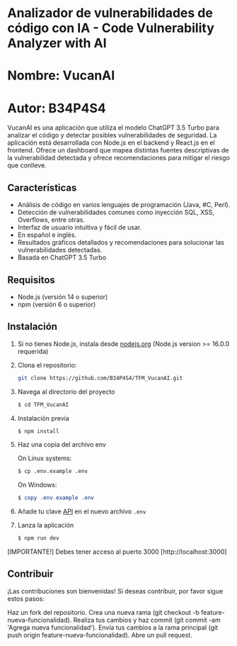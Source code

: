 # Analizador de vulnerabilidades de código con IA - Code Vulnerability Analyzer with AI  
# Nombre: VucanAI
# Autor: B34P4S4

VucanAI es una aplicación que utiliza el modelo ChatGPT 3.5 Turbo para analizar el código y detectar posibles vulnerabilidades de seguridad. La aplicación está desarrollada con Node.js en el backend y React.js en el frontend. Ofrece un dashboard que mapea distintas fuentes descriptivas de la vulnerabilidad detectada y ofrece recomendaciones para mitigar el riesgo que conlleve.

## Características

- Análisis de código en varios lenguajes de programación (Java, #C, Perl).
- Detección de vulnerabilidades comunes como inyección SQL, XSS, Overflows, entre otras.
- Interfaz de usuario intuitiva y fácil de usar.
- En español e inglés.
- Resultados gráficos detallados y recomendaciones para solucionar las vulnerabilidades detectadas.
- Basada en ChatGPT 3.5 Turbo

## Requisitos

- Node.js (versión 14 o superior)
- npm (versión 6 o superior)

## Instalación

1. Si no tienes Node.js, instala desde [nodejs.org](https://nodejs.org/en/) (Node.js version >= 16.0.0 requerida)

2. Clona el repositorio:

   ```bash
   git clone https://github.com/B34P4S4/TFM_VucanAI.git

3. Navega al directorio del proyecto

   ```bash
   $ cd TFM_VucanAI
   ```

4. Instalación previa

   ```bash
   $ npm install
   ```

5. Haz una copia del archivo env

   On Linux systems: 
   ```bash
   $ cp .env.example .env
   ```
   On Windows:
   ```powershell
   $ copy .env.example .env
   ```
6. Añade tu clave [API](https://platform.openai.com/account/api-keys) en el nuevo archivo `.env` 

7. Lanza la aplicación

   ```bash
   $ npm run dev
   ```

[IMPORTANTE!] Debes tener acceso al puerto 3000 [http://localhost:3000]


## Contribuir

¡Las contribuciones son bienvenidas! Si deseas contribuir, por favor sigue estos pasos:

   Haz un fork del repositorio.
   Crea una nueva rama (git checkout -b feature-nueva-funcionalidad).
   Realiza tus cambios y haz commit (git commit -am 'Agrega nueva funcionalidad').
   Envía tus cambios a la rama principal (git push origin feature-nueva-funcionalidad).
   Abre un pull request.